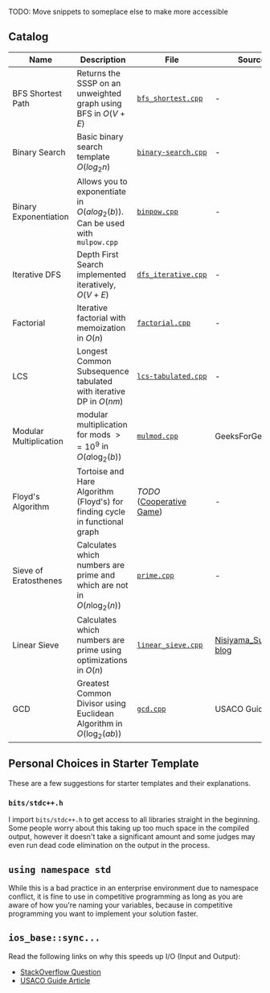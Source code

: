 TODO: Move snippets to someplace else to make more accessible

## Catalog

| Name                   | Description                                                                  | File                                                      | Source                                                            |
| ---------------------- | ---------------------------------------------------------------------------- | --------------------------------------------------------- | ----------------------------------------------------------------- |
| BFS Shortest Path      | Returns the SSSP on an unweighted graph using BFS in $O(V+E)$                | [`bfs_shortest.cpp`](./bfs_shortest.cpp)                  | -                                                                 |
| Binary Search          | Basic binary search template $O(log_2 n)$                                    | [`binary-search.cpp`](./binary-search.cpp)                | -                                                                 |
| Binary Exponentiation  | Allows you to exponentiate in $O(alog_2 (b))$. Can be used with `mulpow.cpp` | [`binpow.cpp`](./binpow.cpp)                              | -                                                                 |
| Iterative DFS          | Depth First Search implemented iteratively, $O(V+E)$                         | [`dfs_iterative.cpp`](./dfs_iterative.cpp)                | -                                                                 |
| Factorial              | Iterative factorial with memoization in $O(n)$                               | [`factorial.cpp`](./factorial.cpp)                        | -                                                                 |
| LCS                    | Longest Common Subsequence tabulated with iterative DP in $O(nm)$            | [`lcs-tabulated.cpp`](./lcs-tabulated.cpp)                | -                                                                 |
| Modular Multiplication | modular multiplication for mods $>=10^9$ in $O(a\log_2(b))$                  | [`mulmod.cpp`](./mulmod.cpp)                              | GeeksForGeeks                                                     |
| Floyd's Algorithm      | Tortoise and Hare Algorithm (Floyd's) for finding cycle in functional graph  | _TODO_ ([Cooperative Game](../codeforces/1137D/main.cpp)) | -                                                                 |
| Sieve of Eratosthenes  | Calculates which numbers are prime and which are not in $O(n\log_2(n))$      | [`prime.cpp`](./prime.cpp)                                | -                                                                 |
| Linear Sieve           | Calculates which numbers are prime using optimizations in $O(n)$             | [`linear_sieve.cpp`](./linear_sieve.cpp)                  | [Nisiyama_Suzune's blog](https://codeforces.com/blog/entry/54090) |
| GCD                    | Greatest Common Divisor using Euclidean Algorithm in $O(\log_2(ab))$         | [`gcd.cpp`](./gcd.cpp)                                    | USACO Guide                                                       |

## Personal Choices in Starter Template

These are a few suggestions for starter templates and their explanations.

### `bits/stdc++.h`

I import `bits/stdc++.h` to get access to all libraries straight in the beginning.
Some people worry about this taking up too much space in the compiled output,
however it doesn't take a significant amount and some judges may even run dead
code elimination on the output in the process.

## `using namespace std`

While this is a bad practice in an enterprise environment due to namespace conflict,
it is fine to use in competitive programming as long as you are aware of how you're
naming your variables, because in competitive programming you want to implement your
solution faster.

## `ios_base::sync...`

Read the following links on why this speeds up I/O (Input and Output):

- [StackOverflow Question](https://stackoverflow.com/questions/31162367/significance-of-ios-basesync-with-stdiofalse-cin-tienull)
- [USACO Guide Article](https://usaco.guide/general/fast-io?lang=cpp#iossync_with_stdiofalse)
